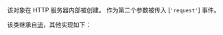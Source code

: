 <!-- YAML
added: v0.1.17
-->

该对象在 HTTP 服务器内部被创建。
作为第二个参数被传入 [`'request'`] 事件。

该类继承自[流](stream.html)，其他实现如下：

